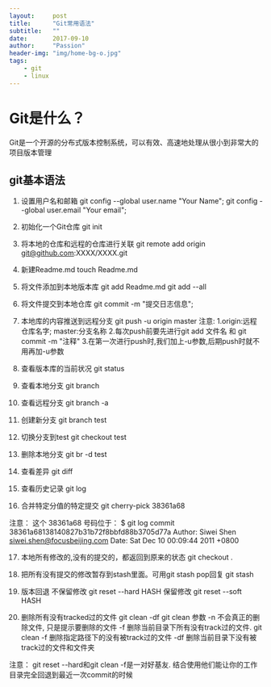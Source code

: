 ```yaml
---
layout:     post
title:      "Git常用语法"
subtitle:   ""
date:       2017-09-10
author:     "Passion"
header-img: "img/home-bg-o.jpg"
tags:
    - git
    - linux
---
```


# Git是什么？
Git是一个开源的分布式版本控制系统，可以有效、高速地处理从很小到非常大的项目版本管理


## git基本语法

1. 设置用户名和邮箱
git config --global user.name "Your Name";
git config --global user.email "Your email";

2. 初始化一个Git仓库
git init

3. 将本地的仓库和远程的仓库进行关联
git remote add origin git@github.com:XXXX/XXXX.git

4. 新建Readme.md
touch Readme.md

5. 将文件添加到本地版本库
git add Readme.md
git add --all

6. 将文件提交到本地仓库
git commit -m "提交日志信息";

7. 本地库的内容推送到远程分支
git push -u origin master
注意:
1.origin:远程仓库名字;  master:分支名称
2.每次push前要先进行git add 文件名 和  git commit -m "注释"
3.在第一次进行push时,我们加上-u参数,后期push时就不用再加-u参数

8. 查看版本库的当前状况
git status

9. 查看本地分支
git branch

10. 查看远程分支
git branch -a

11. 创建新分支
git branch test

12. 切换分支到test
git checkout test

13. 删除本地分支
git br -d test 

14. 查看差异
git diff

15. 查看历史记录
git log

16. 合并特定分值的特定提交
git cherry-pick 38361a68

注意： 这个 38361a68 号码位于：
$ git log 
commit 38361a68138140827b31b72f8bbfd88b3705d77a
Author: Siwei Shen <siwei.shen@focusbeijing.com>
Date:   Sat Dec 10 00:09:44 2011 +0800

17. 本地所有修改的,没有的提交的，都返回到原来的状态
git checkout .

18. 把所有没有提交的修改暂存到stash里面。可用git stash pop回复
git stash

20. 版本回退
不保留修改
git reset --hard HASH
保留修改
git reset --soft HASH

21. 删除所有没有tracked过的文件
git clean -df
git clean 参数
    -n 不会真正的删除文件, 只是提示要删除的文件
    -f 删除当前目录下所有没有track过的文件.
    git clean -f <path> 删除指定路径下的没有被track过的文件 
    -df 删除当前目录下没有被track过的文件和文件夹

注意：
git reset --hard和git clean -f是一对好基友. 结合使用他们能让你的工作目录完全回退到最近一次commit的时候